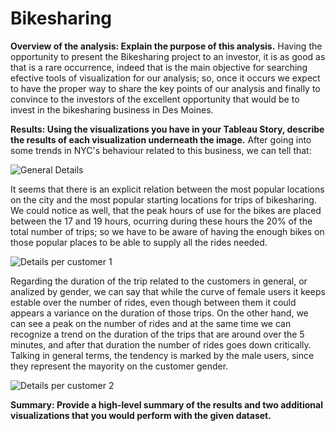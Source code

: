 # Bikesharing

**Overview of the analysis: Explain the purpose of this analysis.**
Having the opportunity to present the Bikesharing project to an investor, it is as good as that is a rare occurrence, indeed that is the main objective for searching efective tools of visualization for our analysis; so, once it occurs we expect to have the proper way to share the key points of our analysis and finally to convince to the investors
of the excellent opportunity that would be to invest in the bikesharing business in Des Moines.

**Results: Using the visualizations you have in your Tableau Story, describe the results of each visualization underneath the image.**
After going into some trends in NYC's behaviour related to this business, we can tell that: 

![General Details](https://user-images.githubusercontent.com/90433064/147484914-3039c4cb-503c-4031-894e-4bc53ddd7e92.png)

It seems that there is an explicit relation between the most popular locations on the city and the most popular starting locations for trips of bikesharing. 
We could notice as well, that the peak hours of use for the bikes are placed between the 17 and 19 hours, ocurring during these hours the 20% of the total number of trips; so we have to be aware of having the enough bikes on those popular places to be able to supply all the rides needed.  

![Details per customer 1](https://user-images.githubusercontent.com/90433064/147487821-6202b448-d21d-4c1d-8ef8-22168b9a2fd3.png)

Regarding the duration of the trip related to the customers in general, or analized by gender, we can say that while the curve of female users it keeps estable over the number of rides, even though between them it could appears a variance on the duration of those trips. On the other hand, we can see a peak on the number of rides and at the same time we can recognize a trend on the duration of the trips that are around over the 5 minutes, and after that duration the number of rides goes down critically.
Talking in general terms, the tendency is marked by the male users, since they represent the mayority on the customer gender.

![Details per customer 2](https://user-images.githubusercontent.com/90433064/147489257-0579a812-334a-47fa-ae32-b61e081b2532.png)



**Summary: Provide a high-level summary of the results and two additional visualizations that you would perform with the given dataset.**

